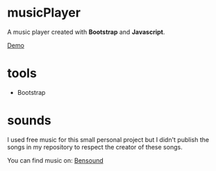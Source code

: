 # musicPlayer

A music player created with **Bootstrap** and **Javascript**.

[Demo](https://runplayer.netlify.app/)



# tools
- Bootstrap 

# sounds
I used free music for this small personal project but
I didn't publish the songs in my repository to respect the creator of these songs.

You can find music on: [Bensound](https://www.bensound.com/royalty-free-music/2)






